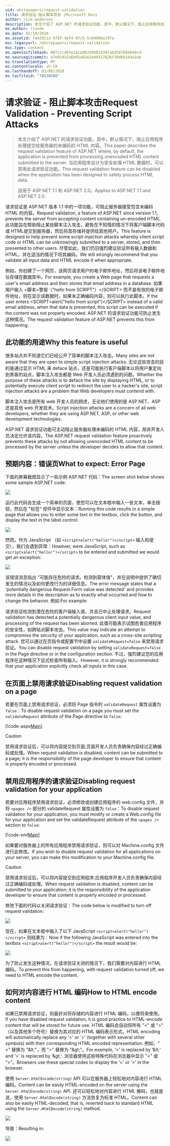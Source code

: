 ```yaml
---
uid: whitepapers/request-validation
title: 请求验证-阻止脚本攻击 |Microsoft Docs
author: rick-anderson
description: 本文介绍了 ASP.NET 的请求验证功能，其中，默认情况下，阻止应用程序处理未编码的 HTML 内容 submitt 。
ms.author: riande
ms.date: 02/10/2010
ms.assetid: fa429113-5f8f-4ef4-97c5-5c04900a19fa
msc.legacyurl: /whitepapers/request-validation
msc.type: content
ms.openlocfilehash: 807cccd6fe1acdd6359b014387abd3878840d4cd
ms.sourcegitcommit: e7e91932a6e91a63e2e46417626f39d6b244a3ab
ms.translationtype: MT
ms.contentlocale: zh-CN
ms.lasthandoff: 03/06/2020
ms.locfileid: "78520580"
---
```

# <a name="request-validation---preventing-script-attacks"></a><span data-ttu-id="88c71-103">请求验证 - 阻止脚本攻击</span><span class="sxs-lookup"><span data-stu-id="88c71-103">Request Validation - Preventing Script Attacks</span></span>

> <span data-ttu-id="88c71-104">本文介绍了 ASP.NET 的请求验证功能，其中，默认情况下，阻止应用程序处理提交给服务器的未编码的 HTML 内容。</span><span class="sxs-lookup"><span data-stu-id="88c71-104">This paper describes the request validation feature of ASP.NET where, by default, the application is prevented from processing unencoded HTML content submitted to the server.</span></span> <span data-ttu-id="88c71-105">当应用程序设计为安全处理 HTML 数据时，可以禁用此请求验证功能。</span><span class="sxs-lookup"><span data-stu-id="88c71-105">This request validation feature can be disabled when the application has been designed to safely process HTML data.</span></span>
> 
> <span data-ttu-id="88c71-106">适用于 ASP.NET 1.1 和 ASP.NET 2.0。</span><span class="sxs-lookup"><span data-stu-id="88c71-106">Applies to ASP.NET 1.1 and ASP.NET 2.0.</span></span>

<span data-ttu-id="88c71-107">请求验证是 ASP.NET 版本 1.1 中的一项功能，可阻止服务器接受包含未编码 HTML 的内容。</span><span class="sxs-lookup"><span data-stu-id="88c71-107">Request validation, a feature of ASP.NET since version 1.1, prevents the server from accepting content containing un-encoded HTML.</span></span> <span data-ttu-id="88c71-108">此功能旨在帮助阻止某些脚本注入攻击，避免在不知情的情况下将客户端脚本代码或 HTML提交到服务器，然后将其存储并提供给其他用户。</span><span class="sxs-lookup"><span data-stu-id="88c71-108">This feature is designed to help prevent some script-injection attacks whereby client script code or HTML can be unknowingly submitted to a server, stored, and then presented to other users.</span></span> <span data-ttu-id="88c71-109">尽管如此，我们仍旧强烈建议验证所有输入数据和 HTML，并在适当的情况下将其编码。</span><span class="sxs-lookup"><span data-stu-id="88c71-109">We still strongly recommend that you validate all input data and HTML encode it when appropriate.</span></span>

<span data-ttu-id="88c71-110">例如，你创建了一个网页，该网页请求用户的电子邮件地址，然后将该电子邮件地址存储在数据库中。</span><span class="sxs-lookup"><span data-stu-id="88c71-110">For example, you create a Web page that requests a user's email address and then stores that email address in a database.</span></span> <span data-ttu-id="88c71-111">如果用户输入 &lt;脚本&gt;警报（"hello from SCRIPT"）&lt;/SCRIPT&gt; 而不是有效的电子邮件地址，则在显示该数据时，如果未正确编码内容，则可以执行此脚本。</span><span class="sxs-lookup"><span data-stu-id="88c71-111">If the user enters &lt;SCRIPT&gt;alert("hello from script")&lt;/SCRIPT&gt; instead of a valid email address, when that data is presented, this script can be executed if the content was not properly encoded.</span></span> <span data-ttu-id="88c71-112">ASP.NET 的请求验证功能可防止发生这种情况。</span><span class="sxs-lookup"><span data-stu-id="88c71-112">The request validation feature of ASP.NET prevents this from happening.</span></span>

## <a name="why-this-feature-is-useful"></a><span data-ttu-id="88c71-113">此功能的用途</span><span class="sxs-lookup"><span data-stu-id="88c71-113">Why this feature is useful</span></span>

<span data-ttu-id="88c71-114">很多站点并不知道它们已经公开了简单的脚本注入攻击。</span><span class="sxs-lookup"><span data-stu-id="88c71-114">Many sites are not aware that they are open to simple script injection attacks.</span></span> <span data-ttu-id="88c71-115">无论这些攻击的目的是通过显示 HTML 来 deface 站点，还是可能执行客户端脚本以将用户重定向到黑客的站点，脚本注入攻击都是 Web 开发人员必须遇到的问题。</span><span class="sxs-lookup"><span data-stu-id="88c71-115">Whether the purpose of these attacks is to deface the site by displaying HTML, or to potentially execute client script to redirect the user to a hacker's site, script injection attacks are a problem that Web developers must contend with.</span></span>

<span data-ttu-id="88c71-116">脚本注入攻击是所有 web 开发人员的顾虑，无论他们使用的是 ASP.NET、ASP 还是其他 web 开发技术。</span><span class="sxs-lookup"><span data-stu-id="88c71-116">Script injection attacks are a concern of all web developers, whether they are using ASP.NET, ASP, or other web development technologies.</span></span>

<span data-ttu-id="88c71-117">ASP.NET 请求验证功能可主动阻止服务器处理未编码的 HTML 内容，除非开发人员决定允许该内容。</span><span class="sxs-lookup"><span data-stu-id="88c71-117">The ASP.NET request validation feature proactively prevents these attacks by not allowing unencoded HTML content to be processed by the server unless the developer decides to allow that content.</span></span>

## <a name="what-to-expect-error-page"></a><span data-ttu-id="88c71-118">预期内容：错误页</span><span class="sxs-lookup"><span data-stu-id="88c71-118">What to expect: Error Page</span></span>

<span data-ttu-id="88c71-119">下面的屏幕截图显示了一些示例 ASP.NET 代码：</span><span class="sxs-lookup"><span data-stu-id="88c71-119">The screen shot below shows some sample ASP.NET code:</span></span>

![](request-validation/_static/image1.png)

<span data-ttu-id="88c71-120">运行此代码会生成一个简单的页面，使您可以在文本框中输入一些文本，单击按钮，然后在 "标签" 控件中显示文本：</span><span class="sxs-lookup"><span data-stu-id="88c71-120">Running this code results in a simple page that allows you to enter some text in the textbox, click the button, and display the text in the label control:</span></span>

![](request-validation/_static/image2.png)

<span data-ttu-id="88c71-121">然而，作为 JavaScript （如 `<script>alert("hello!")</script>` 输入和提交），我们会遇到异常：</span><span class="sxs-lookup"><span data-stu-id="88c71-121">However, were JavaScript, such as `<script>alert("hello!")</script>` to be entered and submitted we would get an exception:</span></span>

![](request-validation/_static/image3.png)

<span data-ttu-id="88c71-122">该错误消息指出 "可能存在危险的请求。检测到窗体值"，并在说明中提供了确切发生的情况以及如何更改行为的详细信息。</span><span class="sxs-lookup"><span data-stu-id="88c71-122">The error message states that a 'potentially dangerous Request.Form value was detected' and provides more details in the description as to exactly what occurred and how to change the behavior.</span></span> <span data-ttu-id="88c71-123">例如:</span><span class="sxs-lookup"><span data-stu-id="88c71-123">For example:</span></span>

<span data-ttu-id="88c71-124">请求验证检测到潜在危险的客户端输入值，并且已中止处理请求。</span><span class="sxs-lookup"><span data-stu-id="88c71-124">Request validation has detected a potentially dangerous client input value, and processing of the request has been aborted.</span></span> <span data-ttu-id="88c71-125">此值可能表示试图危害应用程序的安全性，如跨站点脚本攻击。</span><span class="sxs-lookup"><span data-stu-id="88c71-125">This value may indicate an attempt to compromise the security of your application, such as a cross-site scripting attack.</span></span> <span data-ttu-id="88c71-126">您可以通过在页指令或配置节中设置 `validateRequest=false` 来禁用请求验证。</span><span class="sxs-lookup"><span data-stu-id="88c71-126">You can disable request validation by setting `validateRequest=false` in the Page directive or in the configuration section.</span></span> <span data-ttu-id="88c71-127">不过，强烈建议您的应用程序在这种情况下显式检查所有输入。</span><span class="sxs-lookup"><span data-stu-id="88c71-127">However, it is strongly recommended that your application explicitly check all inputs in this case.</span></span>

## <a name="disabling-request-validation-on-a-page"></a><span data-ttu-id="88c71-128">在页面上禁用请求验证</span><span class="sxs-lookup"><span data-stu-id="88c71-128">Disabling request validation on a page</span></span>

<span data-ttu-id="88c71-129">若要在页面上禁用请求验证，必须将 Page 指令的 `validateRequest` 属性设置为 `false`：</span><span class="sxs-lookup"><span data-stu-id="88c71-129">To disable request validation on a page you must set the `validateRequest` attribute of the Page directive to `false`:</span></span>

[!code-aspx[Main](request-validation/samples/sample1.aspx)]

> [!CAUTION]
> <span data-ttu-id="88c71-130">禁用请求验证后，可以将内容提交到页面;页面开发人员负责确保内容经过正确编码或处理。</span><span class="sxs-lookup"><span data-stu-id="88c71-130">When request validation is disabled, content can be submitted to a page; it is the responsibility of the page developer to ensure that content is properly encoded or processed.</span></span>

## <a name="disabling-request-validation-for-your-application"></a><span data-ttu-id="88c71-131">禁用应用程序的请求验证</span><span class="sxs-lookup"><span data-stu-id="88c71-131">Disabling request validation for your application</span></span>

<span data-ttu-id="88c71-132">若要对应用程序禁用请求验证，必须修改或创建应用程序的 web.config 文件，并将 `<pages />` 部分的 validateRequest 属性设置为 `false`：</span><span class="sxs-lookup"><span data-stu-id="88c71-132">To disable request validation for your application, you must modify or create a Web.config file for your application and set the validateRequest attribute of the `<pages />` section to `false`:</span></span>

[!code-xml[Main](request-validation/samples/sample2.xml)]

<span data-ttu-id="88c71-133">如果要对服务器上的所有应用程序禁用请求验证，则可以对 Machine.config 文件进行此修改。</span><span class="sxs-lookup"><span data-stu-id="88c71-133">If you wish to disable request validation for all applications on your server, you can make this modification to your Machine.config file.</span></span>

> [!CAUTION]
> <span data-ttu-id="88c71-134">禁用请求验证后，可以将内容提交到应用程序;应用程序开发人员负责确保内容经过正确编码或处理。</span><span class="sxs-lookup"><span data-stu-id="88c71-134">When request validation is disabled, content can be submitted to your application; it is the responsibility of the application developer to ensure that content is properly encoded or processed.</span></span>

<span data-ttu-id="88c71-135">修改下面的代码以关闭请求验证：</span><span class="sxs-lookup"><span data-stu-id="88c71-135">The code below is modified to turn off request validation:</span></span>

![](request-validation/_static/image4.png)

<span data-ttu-id="88c71-136">现在，如果在文本框中输入了以下 JavaScript `<script>alert("hello!")</script>` 则结果为：</span><span class="sxs-lookup"><span data-stu-id="88c71-136">Now if the following JavaScript was entered into the textbox `<script>alert("hello!")</script>` the result would be:</span></span>

![](request-validation/_static/image5.png)

<span data-ttu-id="88c71-137">为了防止发生这种情况，在请求验证关闭的情况下，我们需要对内容进行 HTML 编码。</span><span class="sxs-lookup"><span data-stu-id="88c71-137">To prevent this from happening, with request validation turned off, we need to HTML encode the content.</span></span>

## <a name="how-to-html-encode-content"></a><span data-ttu-id="88c71-138">如何对内容进行 HTML 编码</span><span class="sxs-lookup"><span data-stu-id="88c71-138">How to HTML encode content</span></span>

<span data-ttu-id="88c71-139">如果已禁用请求验证，则最好对将存储的内容进行 HTML 编码，以便将来使用。</span><span class="sxs-lookup"><span data-stu-id="88c71-139">If you have disabled request validation, it is good practice to HTML-encode content that will be stored for future use.</span></span> <span data-ttu-id="88c71-140">HTML 编码会自动将所有 "&lt;" 或 "&gt;" （以及其他多个符号）替换为其对应的 HTML 编码表示形式。</span><span class="sxs-lookup"><span data-stu-id="88c71-140">HTML encoding will automatically replace any ‘&lt;' or ‘&gt;' (together with several other symbols) with their corresponding HTML encoded representation.</span></span> <span data-ttu-id="88c71-141">例如，"&lt;" 替换为 "&amp;lt;"，而 "&gt;" 替换为 "&amp;gt;"。</span><span class="sxs-lookup"><span data-stu-id="88c71-141">For example, ‘&lt;' is replaced by ‘&amp;lt;' and ‘&gt;' is replaced by ‘&amp;gt;'.</span></span> <span data-ttu-id="88c71-142">浏览器使用这些特殊代码在浏览器中显示 "&lt;" 或 "&gt;"。</span><span class="sxs-lookup"><span data-stu-id="88c71-142">Browsers use these special codes to display the ‘&lt;' or ‘&gt;' in the browser.</span></span>

<span data-ttu-id="88c71-143">使用 `Server.HtmlEncode(string)` API 可以在服务器上轻松地对内容进行 HTML 编码。</span><span class="sxs-lookup"><span data-stu-id="88c71-143">Content can be easily HTML-encoded on the server using the `Server.HtmlEncode(string)` API.</span></span> <span data-ttu-id="88c71-144">还可以轻松地对内容进行 HTML 解码，也就是说，使用 `Server.HtmlDecode(string)` 方法恢复为标准 HTML。</span><span class="sxs-lookup"><span data-stu-id="88c71-144">Content can also be easily HTML-decoded, that is, reverted back to standard HTML using the `Server.HtmlDecode(string)` method.</span></span>

![](request-validation/_static/image6.png)

<span data-ttu-id="88c71-145">导致：</span><span class="sxs-lookup"><span data-stu-id="88c71-145">Resulting in:</span></span>

![](request-validation/_static/image7.png)
